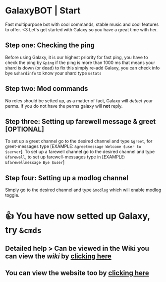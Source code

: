 # GalaxyBOT | Start
Fast multipurpose bot with cool commands, stable music and cool features to offer. <3 Let's get started with Galaxy so you have a great time with her.

## Step one: Checking the ping
Before using Galaxy, it is our highest priority for fast ping, you have to check the ping by `&ping` if the ping is more than 1000 ms that means your shard is down (or dead) to fix this simply re-add Galaxy, you can check info bye `&shardinfo` to know your shard type `&stats`

## Step two: Mod commands
No roles should be setted up, as a matter of fact, Galaxy will *detect* your perms. If you do not have the perms galaxy will **not** reply.

## Step three: Setting up farewell message & greet **[OPTIONAL]**
To set up a greet channel go to the desired channel and type `&greet`, for greet-messages type [EXAMPLE: `&greetmessage Welcome $user to $server`]. To set up a farewell channel go to the desired channel and type `&farewell`, to set up farewell-messages type in [EXAMPLE: `&farewellmessage Bye $user`]

## Step four: Setting up a modlog channel
Simply go to the desired channel and type `&modlog` which will enable modlog toggle.



# 👍 You have now setted up Galaxy, try `&cmds`
## Detailed help > Can be viewed in the Wiki you can view the *wiki* by [clicking here](https://github.com/HasanBrandsXD/GalaxyBOT/wiki/Commands---Setting-up-&-Doc)
## You can view the website too by [clicking here](https://hasanbrandsxd.github.io/galaxy-web)
